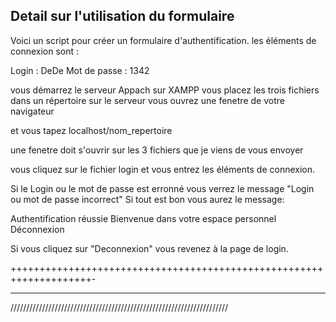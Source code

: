 ## Detail sur l'utilisation du formulaire 
Voici un script pour créer un formulaire d'authentification.
les éléments de connexion sont :

Login : DeDe
Mot de passe : 1342

vous démarrez le serveur Appach sur XAMPP
vous placez les trois fichiers dans un répertoire sur le serveur 
vous ouvrez une fenetre de votre navigateur

et vous  tapez localhost/nom_repertoire

une fenetre doit s'ouvrir  sur les  3 fichiers que je viens de vous envoyer

vous cliquez sur le fichier login
et vous entrez les éléments de connexion.

Si le Login ou le mot de passe est erronné vous verrez le message "Login ou mot de passe incorrect"
Si tout est bon vous aurez le message:

Authentification réussie
Bienvenue dans votre espace personnel
Déconnexion 


Si vous cliquez sur  "Deconnexion"  vous revenez à la page de login.

++++++++++++++++++++++++++++++++++++++++++++++++++++++++++++++++++++-

********************************************************************

/////////////////////////////////////////////////////////////////////


